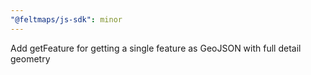 ```yaml
---
"@feltmaps/js-sdk": minor
---
```


Add getFeature for getting a single feature as GeoJSON with full detail geometry
